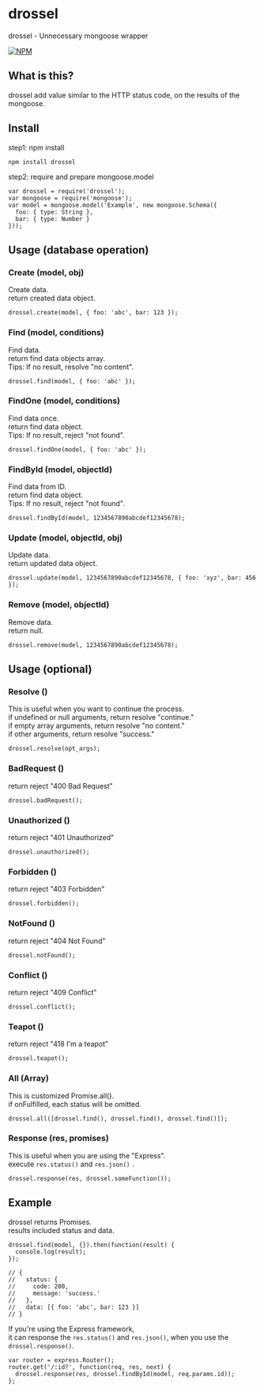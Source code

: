 # drossel
drossel - Unnecessary mongoose wrapper

[![NPM](https://nodei.co/npm/drossel.png)](https://nodei.co/npm/drossel/)

## What is this?
drossel add value similar to the HTTP status code, on the results of the mongoose.

## Install
step1: npm install
```
npm install drossel
```

step2: require and prepare mongoose.model
```
var drossel = require('drossel');
var mongoose = require('mongoose');
var model = mongoose.model('Example', new mongoose.Schema({
  foo: { type: String },
  bar: { type: Number }
}));
```

## Usage (database operation)

### Create (model, obj)
Create data.  
return created data object.
```
drossel.create(model, { foo: 'abc', bar: 123 });
```

### Find (model, conditions)
Find data.  
return find data objects array.  
Tips: If no result, resolve "no content".
```
drossel.find(model, { foo: 'abc' });
```

### FindOne (model, conditions)
Find data once.  
return find data object.  
Tips: If no result, reject "not found".
```
drossel.findOne(model, { foo: 'abc' });
```

### FindById (model, objectId)
Find data from ID.  
return find data object.  
Tips: If no result, reject "not found".
```
drossel.findById(model, 1234567890abcdef12345678);
```

### Update (model, objectId, obj)
Update data.  
return updated data object.
```
drossel.update(model, 1234567890abcdef12345678, { foo: 'xyz', bar: 456 });
```

### Remove (model, objectId)
Remove data.  
return null.
```
drossel.remove(model, 1234567890abcdef12345678);
```

## Usage (optional)

### Resolve ()
This is useful when you want to continue the process.  
if undefined or null arguments, return resolve "continue."  
if empty array arguments, return resolve "no content."  
if other arguments, return resolve "success."
```
drossel.resolve(opt_args);
```

### BadRequest ()
return reject "400 Bad Request"
```
drossel.badRequest();
```

### Unauthorized ()
return reject "401 Unauthorized"
```
drossel.unauthorized();
```

### Forbidden ()
return reject "403 Forbidden"
```
drossel.forbidden();
```

### NotFound ()
return reject "404 Not Found"
```
drossel.notFound();
```

### Conflict ()
return reject "409 Conflict"
```
drossel.conflict();
```

### Teapot ()
return reject "418 I'm a teapot"
```
drossel.teapot();
```

### All (Array<promises>)
This is customized Promise.all().  
if onFulfilled, each status will be omitted.
```
drossel.all([drossel.find(), drossel.find(), drossel.find()]);
```

### Response (res, promises)
This is useful when you are using the "Express".  
execute `res.status()` and `res.json()` .
```
drossel.response(res, drossel.someFunction());
```

## Example
drossel returns Promises.  
results included status and data.
```
drossel.find(model, {}).then(function(result) {
  console.log(result);
});

// {
//   status: {
//     code: 200,
//     message: 'success.'
//   },
//   data: [{ foo: 'abc', bar: 123 }]
// }
```

If you're using the Express framework,  
it can response the `res.status()` and `res.json()`, when you use the `drossel.response()`.
```
var router = express.Router();
router.get('/:id?', function(req, res, next) {
  drossel.response(res, drossel.findById(model, req.params.id));
};
```
